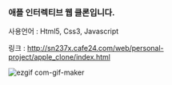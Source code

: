 ### 애플 인터렉티브 웹 클론입니다.

사용언어 : Html5, Css3, Javascript

링크 : http://sn237x.cafe24.com/web/personal-project/apple_clone/index.html

![ezgif com-gif-maker](https://user-images.githubusercontent.com/60591071/113405000-0d4e6480-93e4-11eb-8ddc-decffc468637.gif)
